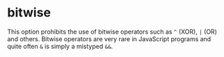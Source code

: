 # bitwise

This option prohibits the use of bitwise operators such as `^` (XOR),
`|` (OR) and others. Bitwise operators are very rare in JavaScript
programs and quite often `&` is simply a mistyped `&&`.
